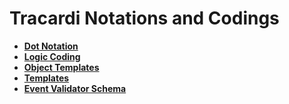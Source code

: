 # Tracardi Notations and Codings

* **[Dot Notation](dot_notation.md)**
* **[Logic Coding](logic_notation.md)**
* **[Object Templates](object_template.md)**
* **[Templates](templates.md)**
* **[Event Validator Schema](event_validation.md)**